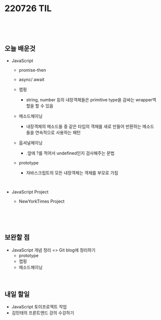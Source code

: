 # 220726 TIL

<br /><br /><br />

## 오늘 배운것

- JavaScript

  - promise-then
  - async/ await
  - 랩핑
    - string, number 등의 내장객체들은 primitive type을 감싸는 wrapper역할을 할 수 있음
  - 메소드체이닝
    - 내장객체의 메소드들 중 같은 타입의 객체를 새로 만들어 반환하는 메소드들을 연속적으로 사용하는 패턴
  - 옵셔널체이닝
    - .앞에 ?를 적어서 undefined인지 검사해주는 문법
  - prototype

    - 자바스크립트의 모든 내장객체는 객체를 부모로 가짐

      <br />

- JavaScript Project

  - NewYorkTimes Project

    <br /><br /><br />

## 보완할 점

- JavaScript 개념 정리 => Git blog에 정리하기
  - prototype
  - 랩핑
  - 메소드체이닝
    <br /><br /><br />

## 내일 할일

- JavaScript 토이프로젝트 작업
- 김민태의 프론트엔드 강의 수강하기
